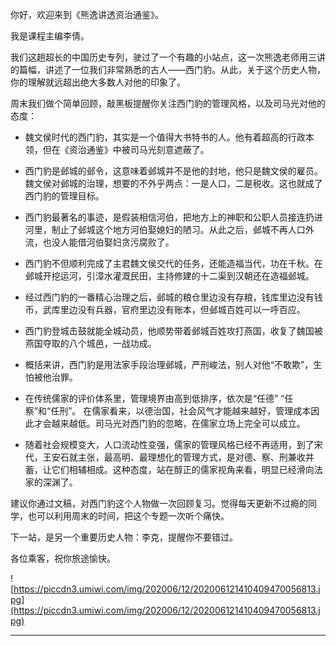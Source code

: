 你好，欢迎来到《熊逸讲透资治通鉴》。

我是课程主编李倩。

我们这趟超长的中国历史专列，驶过了一个有趣的小站点，这一次熊逸老师用三讲的篇幅，讲述了一位我们非常熟悉的古人——西门豹。从此，关于这个历史人物，你的理解就远超出绝大多数人对他的印象了。

周末我们做个简单回顾，敲黑板提醒你关注西门豹的管理风格，以及司马光对他的态度：

* 魏文侯时代的西门豹，其实是一个值得大书特书的人。他有着超高的行政本领，但在《资治通鉴》中被司马光刻意遮蔽了。

* 西门豹是邺城的邺令，这意味着邺城并不是他的封地，他只是魏文侯的雇员。魏文侯对邺城的治理，想要的不外乎两点：一是人口，二是税收。这也就成了西门豹的管理目标。

* 西门豹最著名的事迹，是假装相信河伯，把地方上的神职和公职人员接连扔进河里，制止了邺城这个地方河伯娶媳妇的陋习。从此之后，邺城不再人口外流，也没人能借河伯娶妇贪污腐败了。

* 西门豹不但顺利完成了主君魏文侯交代的任务，还能造福当代，功在千秋。在邺城开挖运河，引漳水灌溉民田，主持修建的十二渠到汉朝还在造福邺城。

* 经过西门豹的一番精心治理之后，邺城的粮仓里边没有存粮，钱库里边没有钱币，武库里边没有兵器，官府里边没有账本，但邺城百姓可以一呼百应。

* 西门豹登城击鼓就能全城动员，他顺势带着邺城百姓攻打燕国，收复了魏国被燕国夺取的八个城邑，一战功成。

* 概括来讲，西门豹是用法家手段治理邺城，严刑峻法，别人对他“不敢欺”，生怕被他治罪。

* 在传统儒家的评价体系里，管理境界由高到低排序，依次是“任德” “任察”和“任刑”。 在儒家看来，以德治国，社会风气才能越来越好，管理成本因此才会越来越低。司马光对西门豹的忽略，在儒家立场上完全可以成立。

* 随着社会规模变大，人口流动性变强，儒家的管理风格已经不再适用，到了宋代，王安石就主张，最高明、最理想化的管理方式，是对德、察、刑兼收并蓄，让它们相辅相成。这种态度，站在醇正的儒家视角来看，明显已经滑向法家的深渊了。

建议你通过文稿，对西门豹这个人物做一次回顾复习。觉得每天更新不过瘾的同学，也可以利用周末的时间，把这个专题一次听个痛快。

下一站，是另一个重要历史人物：李克，提醒你不要错过。

各位乘客，祝你旅途愉快。

![https://piccdn3.umiwi.com/img/202006/12/202006121410409470056813.jpg](https://piccdn3.umiwi.com/img/202006/12/202006121410409470056813.jpg)

---
